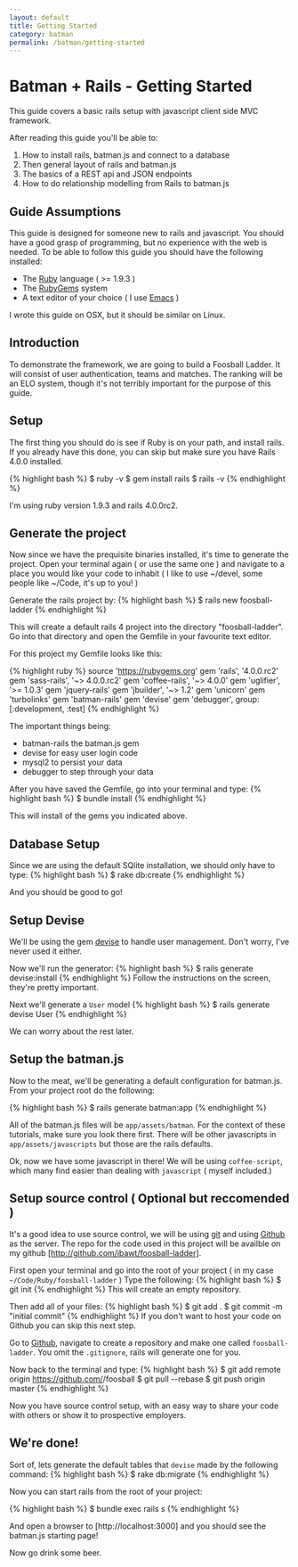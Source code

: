 ```yaml
---
layout: default
title: Getting Started
category: batman
permalink: /batman/getting-started
---
```


# Batman + Rails - Getting Started
  This guide covers a basic rails setup with javascript client side MVC framework.  
  
  After reading this guide you'll be able to:
  
  1. How to install rails, batman.js and connect to a database
  2. Then general layout of rails and batman.js
  3. The basics of a REST api and JSON endpoints
  4. How to do relationship modelling from Rails to batman.js
  
## Guide Assumptions

  This guide is designed for someone new to rails and javascript.  You should have a good grasp of programming, but no experience with the web is needed.  To be able to follow this guide you should have the following installed:
  
  - The [Ruby](http://www.ruby-lang.org/en/downloads) language ( >= 1.9.3 )
  - The [RubyGems](http://rubygems.org/) system
  - A text editor of your choice ( I use [Emacs](http://www.gnu.org/s/emacs) )

I wrote this guide on OSX, but it should be similar on Linux.  
  
## Introduction

  To demonstrate the framework, we are going to build a Foosball Ladder.  It will consist of user authentication, teams and matches.  The ranking will be an ELO system, though it's not terribly important for the purpose of this guide.
  
## Setup

  The first thing you should do is see if Ruby is on your path, and install rails.  If you already have this done, you can skip but make sure you have Rails 4.0.0 installed.
  
{% highlight bash %}
$ ruby -v
$ gem install rails
$ rails -v
{% endhighlight %}

I'm using ruby version 1.9.3 and rails 4.0.0rc2.
  
## Generate the project

Now since we have the prequisite binaries installed, it's time to generate the project.  Open your terminal again ( or use the same one ) and navigate to a place you would like your code to inhabit ( I like to use ~/devel, some people like ~/Code, it's up to you! )
  
Generate the rails project by:
{% highlight bash %}
$ rails new foosball-ladder
{% endhighlight %}
  
This will create a default rails 4 project into the directory "foosball-ladder".  Go into that directory and open the Gemfile in your favourite text editor.  
  
For this project my Gemfile looks like this:
  
{% highlight ruby %}
source 'https://rubygems.org'
gem 'rails', '4.0.0.rc2'
gem 'sass-rails',   '~> 4.0.0.rc2'
gem 'coffee-rails', '~> 4.0.0'
gem 'uglifier', '>= 1.0.3'
gem 'jquery-rails'
gem 'jbuilder', '~> 1.2'
gem 'unicorn'
gem 'turbolinks'
gem 'batman-rails'
gem 'devise'
gem 'debugger', group: [:development, :test]
{% endhighlight %}

The important things being:

  - batman-rails  the batman.js gem
  - devise        for easy user login code
  - mysql2        to persist your data
  - debugger      to step through your data
   
After you have saved the Gemfile, go into your terminal and type:
{% highlight bash %}
$ bundle install
{% endhighlight %}

This will install of the gems you indicated above.

## Database Setup

Since we are using the default SQlite installation, we should only have to type:
{% highlight bash %}
$ rake db:create
{% endhighlight %}
   
And you should be good to go!

## Setup Devise
We'll be using the gem [devise](https://github.com/plataformatec/devise) to handle user management.  Don't worry, I've never used it either.
  
Now we'll run the generator:
{% highlight bash %}
$ rails generate devise:install
{% endhighlight %}
Follow the instructions on the screen, they're pretty important.
  
Next we'll generate a `User` model 
{% highlight bash %}
$ rails generate devise User
{% endhighlight %}
  
We can worry about the rest later.
  
## Setup the batman.js

Now to the meat, we'll be generating a default configuration for batman.js.
From your project root do the following:
  
{% highlight bash %}
$ rails generate batman:app
{% endhighlight %}
  
All of the batman.js files will be `app/assets/batman`.  For the context of these tutorials, make sure you look there first.  There will be other javascripts in `app/assets/javascripts` but those are the rails defaults.
  
  
Ok, now we have some javascript in there!  We will be using `coffee-script`, which many find easier than dealing with `javascript` ( myself included.)
  
## Setup source control ( Optional but reccomended )

It's a good idea to use source control, we will be using [git](http://git-scm.com) and using [Github](http://www.github.com) as the server.  The repo for the code used in this project will be availble on my github [http://github.com/ibawt/foosball-ladder].
  
First open your terminal and go into the root of your project ( in my case `~/Code/Ruby/foosball-ladder` )
Type the following:
{% highlight bash %}
$ git init
{% endhighlight %}
This will create an empty repository.
 
Then add all of your files:
{% highlight bash %}
$ git add .
$ git commit -m "initial commit"
{% endhighlight %}
If you don't want to host your code on Github you can skip this next step.  
  
Go to [Github](http://www.github.com), navigate to create a repository and make one called `foosball-ladder`. You omit the `.gitignore`, rails will generate one for you.  
  
Now back to the terminal and type:
{% highlight bash %}
$ git add remote origin https://github.com/<username>/foosball
$ git pull --rebase
$ git push origin master
{% endhighlight %}

Now you have source control setup, with an easy way to share your code with others or show it to prospective employers.
  
## We're done!

Sort of, lets generate the default tables that `devise` made by the following command:
{% highlight bash %}
$ rake db:migrate
{% endhighlight %}

Now you can start rails from the root of your project:
  
{% highlight bash %}
$ bundle exec rails s
{% endhighlight %}  

And open a browser to [http://localhost:3000] and you should see the batman.js starting page!
  
Now go drink some beer.

